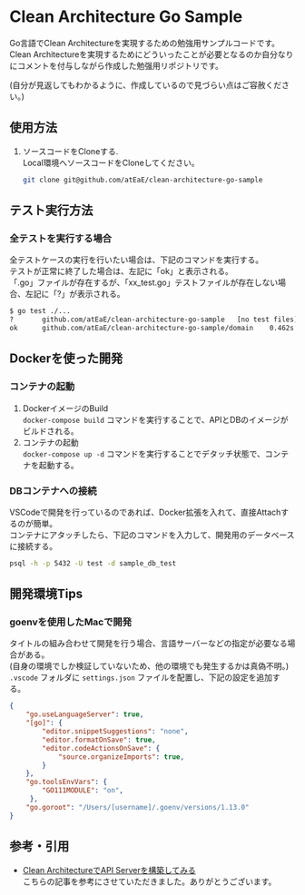 # Clean Architecture Go Sample
Go言語でClean Architectureを実現するための勉強用サンプルコードです。  
Clean Architectureを実現するためにどういったことが必要となるのか自分なりにコメントを付与しながら作成した勉强用リポジトリです。　 

(自分が見返してもわかるように、作成しているので見づらい点はご容赦ください。)

## 使用方法
1. ソースコードをCloneする.  
   Local環境へソースコードをCloneしてください。
   ```sh
   git clone git@github.com/atEaE/clean-architecture-go-sample
   ```

## テスト実行方法
### 全テストを実行する場合
全テストケースの実行を行いたい場合は、下記のコマンドを実行する。  
テストが正常に終了した場合は、左記に「ok」と表示される。  
「.go」ファイルが存在するが、「xx_test.go」テストファイルが存在しない場合、左記に「?」が表示される。
```sh
$ go test ./...
?       github.com/atEaE/clean-architecture-go-sample   [no test files]
ok      github.com/atEaE/clean-architecture-go-sample/domain    0.462s
```

## Dockerを使った開発
### コンテナの起動
1. DockerイメージのBuild  
   `docker-compose build` コマンドを実行することで、APIとDBのイメージがビルドされる。
2. コンテナの起動  
   `docker-compose up -d` コマンドを実行することでデタッチ状態で、コンテナを起動する。

### DBコンテナへの接続
VSCodeで開発を行っているのであれば、Docker拡張を入れて、直接Attachするのが簡単。  
コンテナにアタッチしたら、下記のコマンドを入力して、開発用のデータベースに接続する。   
```sh
psql -h -p 5432 -U test -d sample_db_test
```

## 開発環境Tips
### goenvを使用したMacで開発
タイトルの組み合わせて開発を行う場合、言語サーバーなどの指定が必要なる場合がある。  
(自身の環境でしか検証していないため、他の環境でも発生するかは真偽不明。)
`.vscode` フォルダに `settings.json` ファイルを配置し、下記の設定を追加する。  
```json
{
    "go.useLanguageServer": true,
    "[go]": {
        "editor.snippetSuggestions": "none",
        "editor.formatOnSave": true,
        "editor.codeActionsOnSave": {
            "source.organizeImports": true,
        }
    },
    "go.toolsEnvVars": {
        "GO111MODULE": "on",
     },
    "go.goroot": "/Users/[username]/.goenv/versions/1.13.0"
}

```


## 参考・引用
- [Clean ArchitectureでAPI Serverを構築してみる](https://qiita.com/hirotakan/items/698c1f5773a3cca6193e)  
  こちらの記事を参考にさせていただきました。ありがとうございます。
